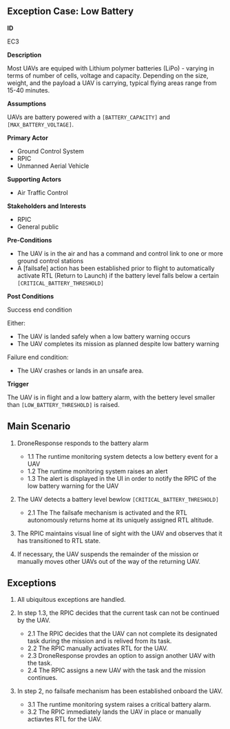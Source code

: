 ## Exception Case: Low Battery

**ID**

EC3

**Description**

Most UAVs are equiped with Lithium polymer batteries (LiPo) - varying in terms of number of cells, voltage and capacity. 
Depending on the size, weight, and the payload a UAV is carrying, typical flying areas range from 15-40 minutes. 


**Assumptions**

UAVs are battery powered with a `[BATTERY_CAPACITY]` and `[MAX_BATTERY_VOLTAGE]`.

**Primary Actor**

- Ground Control System
- RPIC
- Unmanned Aerial Vehicle

**Supporting Actors**

- Air Traffic Control

**Stakeholders and Interests**

- RPIC
- General public

**Pre-Conditions**

- The UAV is in the air and has a command and control link to one or more ground control stations
- A [failsafe] action has been established prior to flight to automatically activate RTL (Return to Launch) if the battery level falls below a certain `[CRITICAL_BATTERY_THRESHOLD]`

**Post Conditions**

Success end condition

Either:
- The UAV is landed safely when a low battery warning occurs
- The UAV completes its mission as planned despite low battery warning

Failure end condition:

- The UAV crashes or lands in an unsafe area.

**Trigger**

The UAV is in flight and a low battery alarm, with the bettery level smaller than `[LOW_BATTERY_THRESHOLD]` is raised.

## Main Scenario

1. DroneResponse responds to the battery alarm
   * 1.1 The runtime monitoring system detects a low bettery event for a UAV
   * 1.2 The runtime monitoring system raises an alert
   * 1.3 The alert is displayed in the UI in order to notify the RPIC of the low battery warning for the UAV
   
   
2. The UAV detects a battery level bewlow `[CRITICAL_BATTERY_THRESHOLD]`
    * 2.1 The The failsafe mechanism is activated and the RTL autonomously returns home at its uniquely assigned RTL altitude.
   
3. The RPIC maintains visual line of sight with the UAV and observes that it has transitioned to RTL state.

4. If necessary, the UAV suspends the remainder of the mission or manually moves other UAVs out of the way of the returning UAV.

## Exceptions

1. All ubiquitous exceptions are handled.

2. In step 1.3, the RPIC decides that the current task can not be continued by the UAV.
   * 2.1 The RPIC decides that the UAV can not complete its designated task during the mission and is relived from its task.
   * 2.2 The RPIC manually activates RTL for the UAV.
   * 2.3 DroneResponse provdes an option to assign another UAV with the task.
   * 2.4 The RPIC assigns a new UAV with the task and the mission continues.


3. In step 2, no failsafe mechanism has been established onboard the UAV.
   * 3.1 The runtime monitoring system raises a critical battery alarm.
   * 3.2 The RPIC immediately lands the UAV in place or manually actiavtes RTL for the UAV.

   


   
